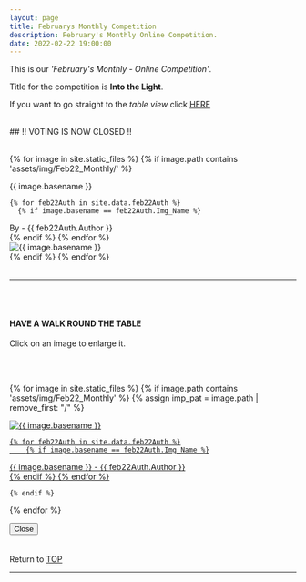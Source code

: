 ```yaml
---
layout: page
title: Februarys Monthly Competition
description: February's Monthly Online Competition.
date: 2022-02-22 19:00:00
---
```



This is our _'February's Monthly - Online Competition'_. 
<!-- It's pretty simple. Please look through all of the images below please, and then place your vote - <a target="_blank" href="https://surveyhero.com/c/s9bjvt4a">VOTE HERE</a>  -->


<p>Title for the competition is <strong>Into the Light</strong>. </p> 

If you want to go straight to the *table view* click <a href="#tableView">HERE</a>

<br>
## !! VOTING IS NOW CLOSED !!
<br>

<br>

<!-- This loops through all the images in specified folder -->
{% for image in site.static_files %}
    {% if image.path contains 'assets/img/Feb22_Monthly/' %}
<div class="Number">{{ image.basename }}</div>

<!-- This runs and checks if there is a matching author in the file -->
    {% for feb22Auth in site.data.feb22Auth %}
      {% if image.basename == feb22Auth.Img_Name %}
<div class="subName">By - {{ feb22Auth.Author }}</div>
      {% endif %}
    {% endfor %}


<div>
    <img class="col three Comp_Img" src="{{ site.baseurl }}{{ image.path }}" alt="{{ image.basename }}">
</div>
    {% endif %}
{% endfor %}



<br>
<br>

<hr id="tableView">

<br>
<br>

<div class="col three caption">
    <h4>HAVE A WALK ROUND THE TABLE </h4>
    <p>Click on an image to enlarge it.</p>    
</div>

<br>
<br>


<!-- MASONARY GRID -->
<div class="full-width">
	<div class="grid">

{% for image in site.static_files %}
    {% if image.path contains 'assets/img/Feb22_Monthly' %}
        {% assign imp_pat = image.path | remove_first: "/" %}
<div class="grid__item" data-size="1280x1280">  
    <a href="{{ site.baseurl }}{{ image.path }}" class="img-wrap" alt="{{ image.basename }}">
        <img src="{{ site.baseurl }}{{ image.path }}" alt="{{ image.basename }}" />

    {% for feb22Auth in site.data.feb22Auth %}
        {% if image.basename == feb22Auth.Img_Name %}
<div class="description description--grid">{{ image.basename }} - {{ feb22Auth.Author }}</div>
        {% endif %}
    {% endfor %}

</a>
</div>

    {% endif %}
{% endfor %}
	</div>

<!-- /grid -->
<div class="preview">
	<button class="action action--close"><i class="fa fa-times"></i><span class="text-hidden">Close</span></button>
	<div class="description description--preview"></div>
</div>
</div>
<!-- MASONARY GRID END -->

<br>
<br>

<div class="col three caption">
    Return to <a href="#top">TOP</a>
</div>

<hr>





